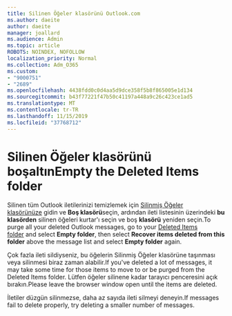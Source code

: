 ```yaml
---
title: Silinen Öğeler klasörünü Outlook.com
ms.author: daeite
author: daeite
manager: joallard
ms.audience: Admin
ms.topic: article
ROBOTS: NOINDEX, NOFOLLOW
localization_priority: Normal
ms.collection: Adm_O365
ms.custom:
- "9000751"
- "2689"
ms.openlocfilehash: 4438fdd0c0d4aa5d9dce358f5b8f865005e1d134
ms.sourcegitcommit: b43f77221f47b50c41197a448a9c26c423ce1ad5
ms.translationtype: MT
ms.contentlocale: tr-TR
ms.lasthandoff: 11/15/2019
ms.locfileid: "37768712"
---
```

# <a name="empty-the-deleted-items-folder"></a><span data-ttu-id="c771d-102">Silinen Öğeler klasörünü boşaltın</span><span class="sxs-lookup"><span data-stu-id="c771d-102">Empty the Deleted Items folder</span></span>

<span data-ttu-id="c771d-103">Silinen tüm Outlook iletilerinizi temizlemek için [Silinmiş Öğeler klasörünüze](https://outlook.live.com/mail/deleteditems) gidin ve **Boş klasörü**seçin, ardından ileti listesinin üzerindeki **bu klasörden** silinen öğeleri kurtar'ı seçin ve boş **klasörü** yeniden seçin.</span><span class="sxs-lookup"><span data-stu-id="c771d-103">To purge all your deleted Outlook messages, go to your [Deleted Items folder](https://outlook.live.com/mail/deleteditems) and select **Empty folder**, then select **Recover items deleted from this folder** above the message list and select **Empty folder** again.</span></span>

<span data-ttu-id="c771d-104">Çok fazla ileti sildiyseniz, bu öğelerin Silinmiş Öğeler klasörüne taşınması veya silinmesi biraz zaman alabilir.</span><span class="sxs-lookup"><span data-stu-id="c771d-104">If you've deleted a lot of messages, it may take some time for those items to move to or be purged from the Deleted Items folder.</span></span> <span data-ttu-id="c771d-105">Lütfen öğeler silinene kadar tarayıcı penceresini açık bırakın.</span><span class="sxs-lookup"><span data-stu-id="c771d-105">Please leave the browser window open until the items are deleted.</span></span>

<span data-ttu-id="c771d-106">İletiler düzgün silinmezse, daha az sayıda ileti silmeyi deneyin.</span><span class="sxs-lookup"><span data-stu-id="c771d-106">If messages fail to delete properly, try deleting a smaller number of messages.</span></span>